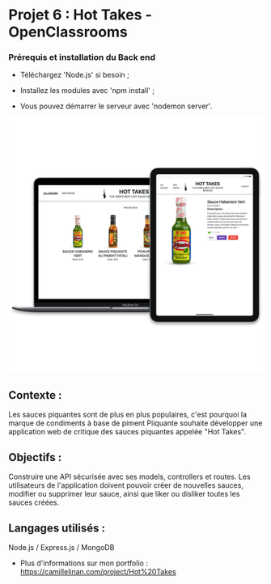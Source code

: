 # Projet 6 : Hot Takes - OpenClassrooms

### Prérequis et installation du Back end

+ Téléchargez 'Node.js' si besoin ;

+ Installez les modules avec 'npm install' ;

+ Vous pouvez démarrer le serveur avec 'nodemon server'.

![Alt text](/hottakesCover.webp?raw=true "Cover HotTakes OpenClassrooms")

## Contexte : 
Les sauces piquantes sont de plus en plus populaires, c'est pourquoi la marque de condiments à base de piment Piiquante souhaite développer une application web de critique des sauces piquantes appelée "Hot Takes".

## Objectifs : 
Construire une API sécurisée avec ses models, controllers et routes. Les utilisateurs de l'application doivent pouvoir créer de nouvelles sauces, modifier ou supprimer leur sauce, ainsi que liker ou disliker toutes les sauces créées.

## Langages utilisés : 
Node.js / Express.js / MongoDB

+ Plus d'informations sur mon portfolio : https://camillelinan.com/project/Hot%20Takes
